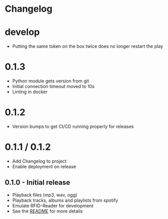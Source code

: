 # Changelog

# develop

* Putting the same token on the box twice does no longer restart the play

# 0.1.3

* Python module gets version from git
* Initial connection timeout moved to 10s
* Linting in docker

# 0.1.2

* Version bumps to get CI/CD running properly for releases

# 0.1.1 / 0.1.2 

* Add Changelog to project
* Enable deployment on release

## 0.1.0 -  Initial release

* Playback files (mp3, wav, ogg)
* Playback tracks, albums and playlists from spotify
* Emulate RFID-Reader for development
* See the [README](./README.md) for more details